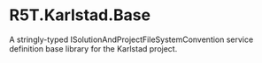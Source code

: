 # R5T.Karlstad.Base
A stringly-typed ISolutionAndProjectFileSystemConvention service definition base library for the Karlstad project.
